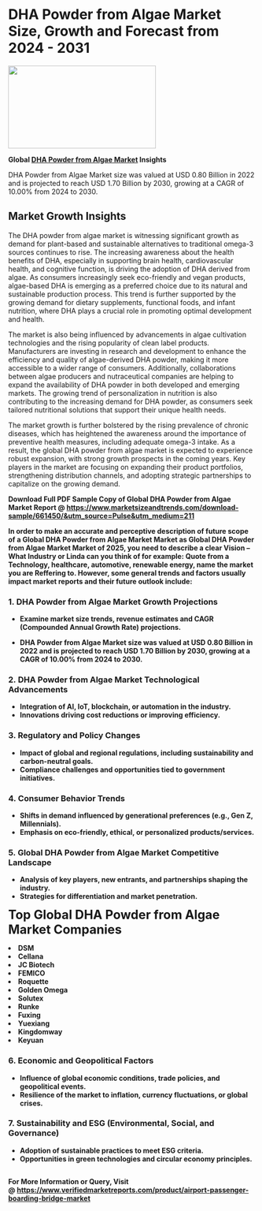 <H1>DHA Powder from Algae Market Size, Growth and Forecast from 2024 - 2031</H1><img class="aligncenter size-medium wp-image-584254" src="https://thirdeyenews.in/wp-content/uploads/2024/09/Global-Market-Research-300x168.jpeg" alt="" width="300" height="168" /><p><strong>Global&nbsp;<a href="https://www.marketsizeandtrends.com/download-sample/661450/&amp;utm_source=Pulse&amp;utm_medium=211">DHA Powder from Algae Market</a> Insights</strong></p><p>DHA Powder from Algae Market size was valued at USD 0.80 Billion in 2022 and is projected to reach USD 1.70 Billion by 2030, growing at a CAGR of 10.00% from 2024 to 2030.</p><p><h2>Market Growth Insights</h2> <p>The DHA powder from algae market is witnessing significant growth as demand for plant-based and sustainable alternatives to traditional omega-3 sources continues to rise. The increasing awareness about the health benefits of DHA, especially in supporting brain health, cardiovascular health, and cognitive function, is driving the adoption of DHA derived from algae. As consumers increasingly seek eco-friendly and vegan products, algae-based DHA is emerging as a preferred choice due to its natural and sustainable production process. This trend is further supported by the growing demand for dietary supplements, functional foods, and infant nutrition, where DHA plays a crucial role in promoting optimal development and health.</p> <p><strong></strong></p> <p>The market is also being influenced by advancements in algae cultivation technologies and the rising popularity of clean label products. Manufacturers are investing in research and development to enhance the efficiency and quality of algae-derived DHA powder, making it more accessible to a wider range of consumers. Additionally, collaborations between algae producers and nutraceutical companies are helping to expand the availability of DHA powder in both developed and emerging markets. The growing trend of personalization in nutrition is also contributing to the increasing demand for DHA powder, as consumers seek tailored nutritional solutions that support their unique health needs.</p> <p>The market growth is further bolstered by the rising prevalence of chronic diseases, which has heightened the awareness around the importance of preventive health measures, including adequate omega-3 intake. As a result, the global DHA powder from algae market is expected to experience robust expansion, with strong growth prospects in the coming years. Key players in the market are focusing on expanding their product portfolios, strengthening distribution channels, and adopting strategic partnerships to capitalize on the growing demand.</p> <p><strong></p><p><span class=""><strong>Download Full PDF Sample Copy of Global DHA Powder from Algae Market Report</strong> @ <a href="https://www.marketsizeandtrends.com/download-sample/661450/&amp;utm_source=Pulse&amp;utm_medium=211" target="_blank">https://www.marketsizeandtrends.com/download-sample/661450/&amp;utm_source=Pulse&amp;utm_medium=211</a></span></p><p>In order to make an accurate and perceptive description of future scope of a Global&nbsp;DHA Powder from Algae Market Market as Global&nbsp;DHA Powder from Algae Market Market of 2025, you need to describe a clear Vision &ndash; What Industry or Linda can you think of for example: Quote from a Technology, healthcare, automotive, renewable energy, name the market you are Reffering to. However, some general trends and factors usually impact market reports and their future outlook include:</p><h3>1.&nbsp;<strong>DHA Powder from Algae Market Growth Projections</strong></h3><ul><li>Examine market size trends, revenue estimates and CAGR (Compounded Annual Growth Rate) projections.</li><li><p>DHA Powder from Algae Market size was valued at USD 0.80 Billion in 2022 and is projected to reach USD 1.70 Billion by 2030, growing at a CAGR of 10.00% from 2024 to 2030.</p></li></ul><h3>2.&nbsp;<strong>DHA Powder from Algae Market Technological Advancements</strong></h3><ul><li>Integration of AI, IoT, blockchain, or automation in the industry.</li><li>Innovations driving cost reductions or improving efficiency.</li></ul><h3>3.&nbsp;<strong>Regulatory and Policy Changes</strong></h3><ul><li>Impact of global and regional regulations, including sustainability and carbon-neutral goals.</li><li>Compliance challenges and opportunities tied to government initiatives.</li></ul><h3>4.&nbsp;<strong>Consumer Behavior Trends</strong></h3><ul><li>Shifts in demand influenced by generational preferences (e.g., Gen Z, Millennials).</li><li>Emphasis on eco-friendly, ethical, or personalized products/services.</li></ul><h3>5.&nbsp;<strong>Global DHA Powder from Algae Market Competitive Landscape</strong></h3><ul><li>Analysis of key players, new entrants, and partnerships shaping the industry.</li><li>Strategies for differentiation and market penetration.</li></ul><p data-pm-slice="1 1 []"><span style="color: inherit; font-family: inherit; font-size: 25px;">Top Global DHA Powder from Algae Market Companies</span></p><div class="" data-test-id=""><p><li>DSM</li><li> Cellana</li><li> JC Biotech</li><li> FEMICO</li><li> Roquette</li><li> Golden Omega</li><li> Solutex</li><li> Runke</li><li> Fuxing</li><li> Yuexiang</li><li> Kingdomway</li><li> Keyuan</li></p></div><h3>6.&nbsp;<strong>Economic and Geopolitical Factors</strong></h3><ul><li>Influence of global economic conditions, trade policies, and geopolitical events.</li><li>Resilience of the market to inflation, currency fluctuations, or global crises.</li></ul><h3>7.&nbsp;<strong>Sustainability and ESG (Environmental, Social, and Governance)</strong></h3><ul><li>Adoption of sustainable practices to meet ESG criteria.</li><li>Opportunities in green technologies and circular economy principles.</li></ul><h2><strong style="font-size: 14px;">For More Information or Query, Visit @&nbsp;</strong><a style="background-color: #ffffff; font-size: 14px;" href="https://www.marketsizeandtrends.com/report/dha-powder-from-algae-market/" target="_blank">https://www.verifiedmarketreports.com/product/airport-passenger-boarding-bridge-market</a></h2>
